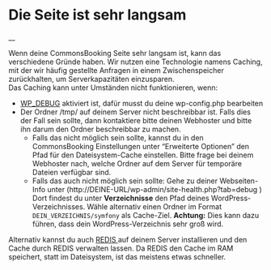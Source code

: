#  Die Seite ist sehr langsam

__

Wenn deine CommonsBooking Seite sehr langsam ist, kann das verschiedene Gründe
haben. Wir nutzen eine Technologie namens Caching, mit der wir häufig
gestellte Anfragen in einem Zwischenspeicher zurückhalten, um
Serverkapazitäten einzusparen.  
Das Caching kann unter Umständen nicht funktionieren, wenn:

  * [WP_DEBUG](https://wordpress.org/documentation/article/debugging-in-wordpress) aktiviert ist, dafür musst du deine wp-config.php bearbeiten 
  * Der Ordner /tmp/ auf deinem Server nicht beschreibbar ist. Falls dies der Fall sein sollte, dann kontaktiere bitte deinen Webhoster und bitte ihn darum den Ordner beschreibbar zu machen. 
    * Falls das nicht möglich sein sollte, kannst du in den CommonsBooking Einstellungen unter “Erweiterte Optionen” den Pfad für den Dateisystem-Cache einstellen. Bitte frage bei deinem Webhoster nach, welche Ordner auf dem Server für temporäre Dateien verfügbar sind. 
    * Falls das auch nicht möglich sein sollte: Gehe zu deiner Webseiten-Info unter (http://DEINE-URL/wp-admin/site-health.php?tab=debug ) Dort findest du unter **Verzeichnisse** den Pfad deines WordPress-Verzeichnisses. Wähle alternativ einen Ordner im Format ` DEIN_VERZEICHNIS/symfony ` als Cache-Ziel. **Achtung:** Dies kann dazu führen, dass dein WordPress-Verzeichnis sehr groß wird. 

Alternativ kannst du auch [ REDIS ](https://redis.io) auf deinem Server
installieren und den Cache durch REDIS verwalten lassen. Da REDIS den Cache im
RAM speichert, statt im Dateisystem, ist das meistens etwas schneller.

